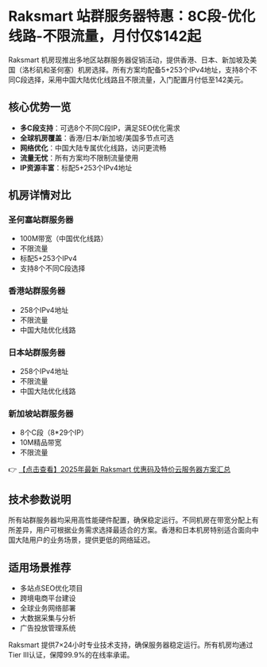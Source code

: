 # Raksmart 站群服务器特惠：8C段-优化线路-不限流量，月付仅$142起

Raksmart 机房现推出多地区站群服务器促销活动，提供香港、日本、新加坡及美国（洛杉矶和圣何塞）机房选择。所有方案均配备5+253个IPv4地址，支持8个不同C段选择，采用中国大陆优化线路且不限流量，入门配置月付低至142美元。

## 核心优势一览
- **多C段支持**：可选8个不同C段IP，满足SEO优化需求
- **全球机房覆盖**：香港/日本/新加坡/美国多节点可选
- **网络优化**：中国大陆专属优化线路，访问更流畅
- **流量无忧**：所有方案均不限制流量使用
- **IP资源丰富**：标配5+253个IPv4地址

## 机房详情对比

### 圣何塞站群服务器
- 100M带宽（中国优化线路）
- 不限流量
- 标配5+253个IPv4
- 支持8个不同C段选择

### 香港站群服务器
- 258个IPv4地址
- 不限流量
- 中国大陆优化线路

### 日本站群服务器
- 258个IPv4地址
- 不限流量
- 中国大陆优化线路

### 新加坡站群服务器
- 8个C段（8*29个IP）
- 10M精品带宽
- 不限流量

👉 [【点击查看】2025年最新 Raksmart 优惠码及特价云服务器方案汇总](https://bit.ly/raksmart)

## 技术参数说明
所有站群服务器均采用高性能硬件配置，确保稳定运行。不同机房在带宽分配上有所差异，用户可根据业务需求选择最适合的方案。香港和日本机房特别适合面向中国大陆用户的业务场景，提供更低的网络延迟。

## 适用场景推荐
- 多站点SEO优化项目
- 跨境电商平台建设
- 全球业务网络部署
- 大数据采集与分析
- 广告投放管理系统

Raksmart 提供7×24小时专业技术支持，确保服务器稳定运行。所有机房均通过Tier III认证，保障99.9%的在线率承诺。